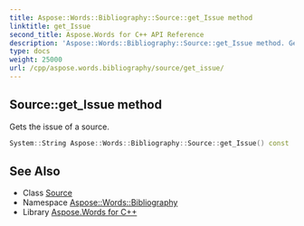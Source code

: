 ```yaml
---
title: Aspose::Words::Bibliography::Source::get_Issue method
linktitle: get_Issue
second_title: Aspose.Words for C++ API Reference
description: 'Aspose::Words::Bibliography::Source::get_Issue method. Gets the issue of a source in C++.'
type: docs
weight: 25000
url: /cpp/aspose.words.bibliography/source/get_issue/
---
```

## Source::get_Issue method


Gets the issue of a source.

```cpp
System::String Aspose::Words::Bibliography::Source::get_Issue() const
```

## See Also

* Class [Source](../)
* Namespace [Aspose::Words::Bibliography](../../)
* Library [Aspose.Words for C++](../../../)
